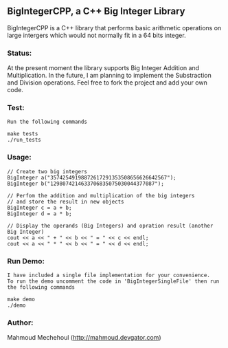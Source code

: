 BigIntegerCPP, a C++ Big Integer Library
----------------------------------------

BigIntegerCPP is a C++ library that performs basic arithmetic operations on large intergers which would not normally fit in a 64 bits integer.

### Status:

At the present moment the library supports Big Integer Addition and Multiplication.
In the future, I am planning to implement the Substraction and Division operations.
Feel free to fork the project and add your own code. 

### Test:

	Run the following commands

	make tests
	./run_tests
	
### Usage:

	// Create two big integers
	BigInteger a("35742549198872617291353508656626642567");
	BigInteger b("1298074214633706835075030044377087");
	
	// Perfom the addition and multiplication of the big integers
	// and store the result in new objects
	BigInteger c = a + b;
	BigInteger d = a * b;

	// Display the operands (Big Integers) and opration result (another Big Integer)
	cout << a << " + " << b << " = " << c << endl;
	cout << a << " * " << b << " = " << d << endl;
	
### Run Demo:

	I have included a single file implementation for your convenience.
	To run the demo uncomment the code in 'BigIntegerSingleFile' then run the following commands
	
	make demo
	./demo
	
### Author:

Mahmoud Mechehoul (http://mahmoud.devgator.com)